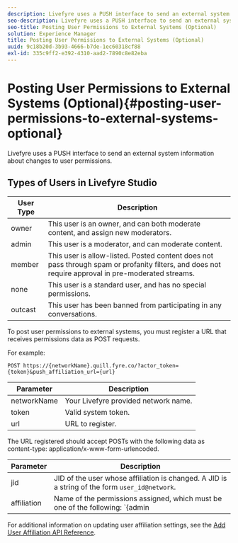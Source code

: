 ```yaml
---
description: Livefyre uses a PUSH interface to send an external system information about changes to user permissions.
seo-description: Livefyre uses a PUSH interface to send an external system information about changes to user permissions.
seo-title: Posting User Permissions to External Systems (Optional)
solution: Experience Manager
title: Posting User Permissions to External Systems (Optional)
uuid: 9c18b20d-3b93-4666-b7de-1ec60318cf88
exl-id: 335c9ff2-e392-4310-aad2-7890c8e82eba
---
```

# Posting User Permissions to External Systems (Optional){#posting-user-permissions-to-external-systems-optional}

Livefyre uses a PUSH interface to send an external system information about changes to user permissions.

## Types of Users in Livefyre Studio

|User Type|Description|
|--- |--- |
|owner|This user is an owner, and can both moderate content, and assign new moderators.|
|admin|This user is a moderator, and can moderate content.|
|member|This user is allow-listed. Posted content does not pass through spam or profanity filters, and does not require approval in pre-moderated streams.|
|none|This user is a standard user, and has no special permissions.|
|outcast|This user has been banned from participating in any conversations.|

To post user permissions to external systems, you must register a URL that receives permissions data as POST requests.

For example:

```
POST https://{networkName}.quill.fyre.co/?actor_token={token}&push_affiliation_url={url}
```

|Parameter|Description|
|--- |--- |
|networkName|Your Livefyre provided network name.|
|token|Valid system token.|
|url|URL to register.|

The URL registered should accept POSTs with the following data as content-type: application/x-www-form-urlencoded.

|Parameter|Description|
|--- |--- |
|jid|JID of the user whose affiliation is changed. A JID is a string of the form `user_id@network`.|
|affiliation|Name of the permissions assigned, which must be one of the following:  `{admin | member | none | outcast | owner}`|

For additional information on updating user affiliation settings, see the [Add User Affiliation API Reference](https://api.livefyre.com/docs/apis/by-category/user-management#operation=urn:livefyre:apis:quill:operations:api:v3.0:affiliation:add:method=post).
